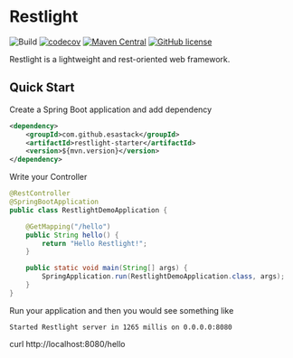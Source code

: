 # Restlight

![Build](https://github.com/esastack/esa-restlight/workflows/Build/badge.svg?branch=main)
[![codecov](https://codecov.io/gh/esastack/esa-restlight/branch/main/graph/badge.svg?token=CCQBCBQJP6)](https://codecov.io/gh/esastack/esa-restlight)
[![Maven Central](https://maven-badges.herokuapp.com/maven-central/com.github.esastack/restlight/badge.svg)](https://maven-badges.herokuapp.com/maven-central/com.github.esastack/restlight/)
[![GitHub license](https://img.shields.io/github/license/esastack/esa-restlight)](https://github.com/esastack/esa-restlight/blob/main/LICENSE)

Restlight is a lightweight and rest-oriented web framework.

## Quick Start

Create a Spring Boot application and add dependency

```xml
<dependency>
    <groupId>com.github.esastack</groupId>
    <artifactId>restlight-starter</artifactId>
    <version>${mvn.version}</version>
</dependency>
```

Write your Controller

```java
@RestController
@SpringBootApplication
public class RestlightDemoApplication {

    @GetMapping("/hello")
    public String hello() {
        return "Hello Restlight!";
    }

    public static void main(String[] args) {
        SpringApplication.run(RestlightDemoApplication.class, args);
    }
}
```

Run your application and then you would see something like

```
Started Restlight server in 1265 millis on 0.0.0.0:8080
```

curl http://localhost:8080/hello 
